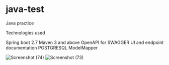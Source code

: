 # java-test
Java practice


Technologies used

Spring boot 2.7
Maven 3 and above
OpenAPI for SWAGGER UI and endpoint documentation
POSTGRESQL
ModelMapper


![Screenshot (74)](https://user-images.githubusercontent.com/32329007/228842996-274bcc3f-eff4-48e2-ae7d-98f949b90f40.png)
![Screenshot (73)](https://user-images.githubusercontent.com/32329007/228843129-c5c71660-1717-47dc-bceb-45238ea3559a.png)

